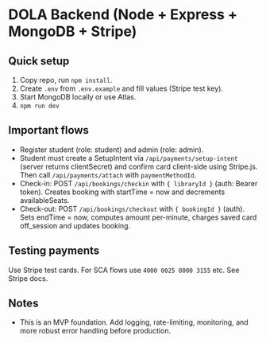 # DOLA Backend (Node + Express + MongoDB + Stripe)

## Quick setup
1. Copy repo, run `npm install`.
2. Create `.env` from `.env.example` and fill values (Stripe test key).
3. Start MongoDB locally or use Atlas.
4. `npm run dev`

## Important flows
- Register student (role: student) and admin (role: admin).
- Student must create a SetupIntent via `/api/payments/setup-intent` (server returns clientSecret) and confirm card client-side using Stripe.js. Then call `/api/payments/attach` with `paymentMethodId`.
- Check-in: POST `/api/bookings/checkin` with `{ libraryId }` (auth: Bearer token). Creates booking with startTime = now and decrements availableSeats.
- Check-out: POST `/api/bookings/checkout` with `{ bookingId }` (auth). Sets endTime = now, computes amount per-minute, charges saved card off_session and updates booking.

## Testing payments
Use Stripe test cards. For SCA flows use `4000 0025 0000 3155` etc. See Stripe docs.

## Notes
- This is an MVP foundation. Add logging, rate-limiting, monitoring, and more robust error handling before production.
